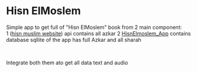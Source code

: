 # Hisn ElMoslem

Simple app to get full of "Hisn ElMoslem" book from 2 main component:
<br>
1 ([hisn muslim website](https://hisnmuslim.com/)) api contains all azkar
2 [HisnElmoslem_App](https://github.com/muslimpack/HisnElmoslem_App) contains database sqllite of the app has full Azkar and all sharah

<br>

Integrate both them ato get all data text and audio